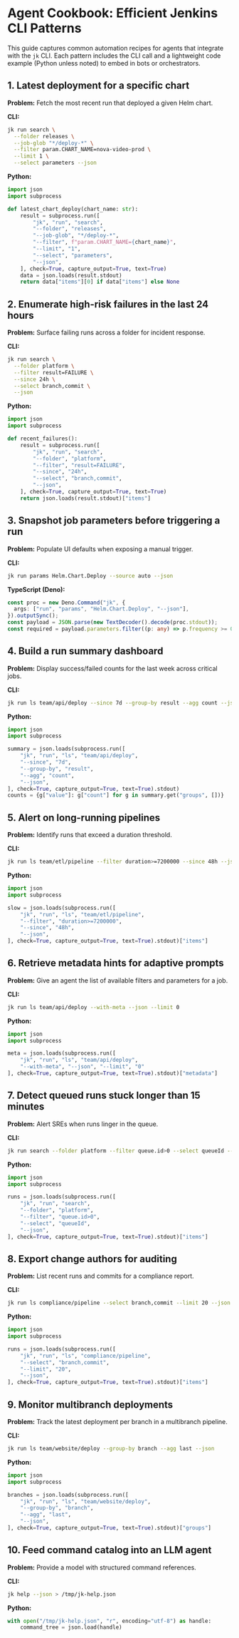 # Agent Cookbook: Efficient Jenkins CLI Patterns

This guide captures common automation recipes for agents that integrate with the `jk` CLI. Each pattern includes the CLI call and a lightweight code example (Python unless noted) to embed in bots or orchestrators.

## 1. Latest deployment for a specific chart

**Problem:** Fetch the most recent run that deployed a given Helm chart.

**CLI:**
```bash
jk run search \
  --folder releases \
  --job-glob "*/deploy-*" \
  --filter param.CHART_NAME=nova-video-prod \
  --limit 1 \
  --select parameters --json
```

**Python:**
```python
import json
import subprocess

def latest_chart_deploy(chart_name: str):
    result = subprocess.run([
        "jk", "run", "search",
        "--folder", "releases",
        "--job-glob", "*/deploy-*",
        "--filter", f"param.CHART_NAME={chart_name}",
        "--limit", "1",
        "--select", "parameters",
        "--json",
    ], check=True, capture_output=True, text=True)
    data = json.loads(result.stdout)
    return data["items"][0] if data["items"] else None
```

## 2. Enumerate high-risk failures in the last 24 hours

**Problem:** Surface failing runs across a folder for incident response.

**CLI:**
```bash
jk run search \
  --folder platform \
  --filter result=FAILURE \
  --since 24h \
  --select branch,commit \
  --json
```

**Python:**
```python
import json
import subprocess

def recent_failures():
    result = subprocess.run([
        "jk", "run", "search",
        "--folder", "platform",
        "--filter", "result=FAILURE",
        "--since", "24h",
        "--select", "branch,commit",
        "--json",
    ], check=True, capture_output=True, text=True)
    return json.loads(result.stdout)["items"]
```

## 3. Snapshot job parameters before triggering a run

**Problem:** Populate UI defaults when exposing a manual trigger.

**CLI:**
```bash
jk run params Helm.Chart.Deploy --source auto --json
```

**TypeScript (Deno):**
```ts
const proc = new Deno.Command("jk", {
  args: ["run", "params", "Helm.Chart.Deploy", "--json"],
}).outputSync();
const payload = JSON.parse(new TextDecoder().decode(proc.stdout));
const required = payload.parameters.filter((p: any) => p.frequency >= 0.99);
```

## 4. Build a run summary dashboard

**Problem:** Display success/failed counts for the last week across critical jobs.

**CLI:**
```bash
jk run ls team/api/deploy --since 7d --group-by result --agg count --json
```

**Python:**
```python
import json
import subprocess

summary = json.loads(subprocess.run([
    "jk", "run", "ls", "team/api/deploy",
    "--since", "7d",
    "--group-by", "result",
    "--agg", "count",
    "--json",
], check=True, capture_output=True, text=True).stdout)
counts = {g["value"]: g["count"] for g in summary.get("groups", [])}
```

## 5. Alert on long-running pipelines

**Problem:** Identify runs that exceed a duration threshold.

**CLI:**
```bash
jk run ls team/etl/pipeline --filter duration>=7200000 --since 48h --json
```

**Python:**
```python
import json
import subprocess

slow = json.loads(subprocess.run([
    "jk", "run", "ls", "team/etl/pipeline",
    "--filter", "duration>=7200000",
    "--since", "48h",
    "--json",
], check=True, capture_output=True, text=True).stdout)["items"]
```

## 6. Retrieve metadata hints for adaptive prompts

**Problem:** Give an agent the list of available filters and parameters for a job.

**CLI:**
```bash
jk run ls team/api/deploy --with-meta --json --limit 0
```

**Python:**
```python
import json
import subprocess

meta = json.loads(subprocess.run([
    "jk", "run", "ls", "team/api/deploy",
    "--with-meta", "--json", "--limit", "0"
], check=True, capture_output=True, text=True).stdout)["metadata"]
```

## 7. Detect queued runs stuck longer than 15 minutes

**Problem:** Alert SREs when runs linger in the queue.

**CLI:**
```bash
jk run search --folder platform --filter queue.id>0 --select queueId --json
```

**Python:**
```python
import json
import subprocess

runs = json.loads(subprocess.run([
    "jk", "run", "search",
    "--folder", "platform",
    "--filter", "queue.id>0",
    "--select", "queueId",
    "--json",
], check=True, capture_output=True, text=True).stdout)["items"]
```

## 8. Export change authors for auditing

**Problem:** List recent runs and commits for a compliance report.

**CLI:**
```bash
jk run ls compliance/pipeline --select branch,commit --limit 20 --json
```

**Python:**
```python
import json
import subprocess

runs = json.loads(subprocess.run([
    "jk", "run", "ls", "compliance/pipeline",
    "--select", "branch,commit",
    "--limit", "20",
    "--json",
], check=True, capture_output=True, text=True).stdout)["items"]
```

## 9. Monitor multibranch deployments

**Problem:** Track the latest deployment per branch in a multibranch pipeline.

**CLI:**
```bash
jk run ls team/website/deploy --group-by branch --agg last --json
```

**Python:**
```python
import json
import subprocess

branches = json.loads(subprocess.run([
    "jk", "run", "ls", "team/website/deploy",
    "--group-by", "branch",
    "--agg", "last",
    "--json",
], check=True, capture_output=True, text=True).stdout)["groups"]
```

## 10. Feed command catalog into an LLM agent

**Problem:** Provide a model with structured command references.

**CLI:**
```bash
jk help --json > /tmp/jk-help.json
```

**Python:**
```python
with open("/tmp/jk-help.json", "r", encoding="utf-8") as handle:
    command_tree = json.load(handle)
```
